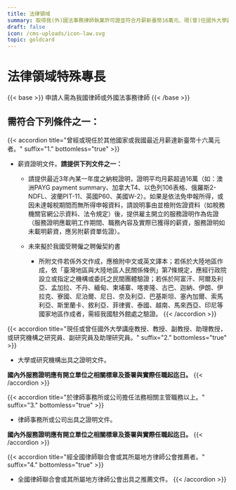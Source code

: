 ```yaml
---
title: 法律領域
summary: 取得我(外)國法事務律師執業許可證並符合月薪新臺幣16萬元、現(曾)任國外大學講座教授、教授、副教授等、於律師事務所或公司擔任法務相關主管職務以上、經中華民國律師公會全國聯合會推薦者之一。
draft: false
icon: /cms-uploads/icon-law.svg
topic: goldcard
---
```

# 法律領域特殊專長

{{< base >}}
申請人需為我國律師或外國法事務律師
{{< /base >}}

## 需符合下列條件之一：

{{< accordion title="曾經或現任於其他國家或我國最近月薪達新臺幣十六萬元者。" suffix="1." bottomless="true" >}}
* 薪資證明文件。**請提供下列文件之一：**

  * 請提供最近3年內某一年度之納稅證明，證明平均月薪超過16萬（如：澳洲PAYG payment summary、加拿大T4、以色列106表格、俄羅斯2-NDFL、波蘭PIT-11、英國P60、美國W-2）。如果是依法免申報所得，或因未達報稅期間而無所得申報資料，請說明事由並檢附佐證資料（如稅務機關官網公示資料、法令規定）後，提供雇主開立的服務證明作為佐證（服務證明應載明工作期間、職務內容及實際已獲得的薪資，服務證明如未載明薪資，應另附薪資單佐證）。
  * 未來擬於我國受聘僱之聘僱契約書

    * 所附文件若係外文作成，應檢附中文或英文譯本；若係於大陸地區作成，依「臺灣地區與大陸地區人民關係條例」第7條規定，應經行政院設立或指定之機構或委託之民間團體驗證；若係於阿富汗、阿爾及利亞、孟加拉、不丹、緬甸、柬埔寨、喀麥隆、古巴、迦納、伊朗、伊拉克、寮國、尼泊爾、尼日、奈及利亞、巴基斯坦、塞內加爾、索馬利亞、斯里蘭卡、敘利亞、菲律賓、泰國、越南、馬來西亞、印尼等國家地區作成者，需經我國駐外館處之驗證。
{{< /accordion >}}

{{< accordion title="現任或曾任國外大學講座教授、教授、副教授、助理教授，或研究機構之研究員、副研究員及助理研究員。" suffix="2." bottomless="true" >}}
* 大學或研究機構出具之證明文件。

**國內外服務證明應有開立單位之相關標章及簽署與實際任職起迄日。**
{{< /accordion >}}

{{< accordion title="於律師事務所或公司擔任法務相關主管職務以上。" suffix="3." bottomless="true" >}}
* 律師事務所或公司出具之證明文件。

**國內外服務證明應有開立單位之相關標章及簽署與實際任職起迄日。**
{{< /accordion >}}

{{< accordion title="經全國律師聯合會或其所屬地方律師公會推薦者。" suffix="4." bottomless="true" >}}
* 全國律師聯合會或其所屬地方律師公會出具之推薦文件。
{{< /accordion >}}